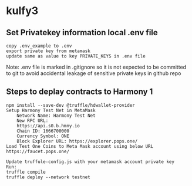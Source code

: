 # kulfy3

## Set Privatekey information local .env file


    copy .env_example to .env 
    export private key from metamask
    update same as value to key PRIVATE_KEYS in .env file
    
Note: .env file is marked in .gitignore so it is not expected to be committed to git to avoid accidental leakage of sensitive private keys in github repo 

## Steps to deplay contracts to Harmony 1

    npm install --save-dev @truffle/hdwallet-provider
    Setup Harmony Test Net in MetaMask
        Network Name: Harmony Test Net
        New RPC URL:
        https://api.s0.b.hmny.io
        Chain ID: 1666700000
        Currency Symbol: ONE
        Block Explorer URL: https://explorer.pops.one/
    Load Test One Coins to Meta Mask account using below URL
    https://faucet.pops.one/

    Update truffule-config.js with your metamask account private key
    Run:
    truffle compile
    truffle deploy --network testnet
